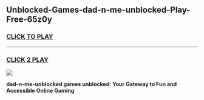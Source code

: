 
## Unblocked-Games-dad-n-me-unblocked-Play-Free-65z0y
<h3>
<a href="https://premium76.site?title=dad-n-me-unblocked&ref=18A1">CLICK TO PLAY</a></h3>
<hr>

<h3>
<a href="https://premium76.site?title=dad-n-me-unblocked&ref=18A1">CLICK 2 PLAY</a>
  
</h3>

<a href="https://premium76.site?title=dad-n-me-unblocked&ref=18A1"><img src="https://clearcache.store/games.png"></a>


**dad-n-me-unblocked games unblocked: Your Gateway to Fun and Accessible Online Gaming**
